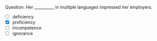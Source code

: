 Question: Her __________ in multiple languages impressed her employers.  
- [ ] deficiency  
- [x] proficiency  
- [ ] incompetence  
- [ ] ignorance  